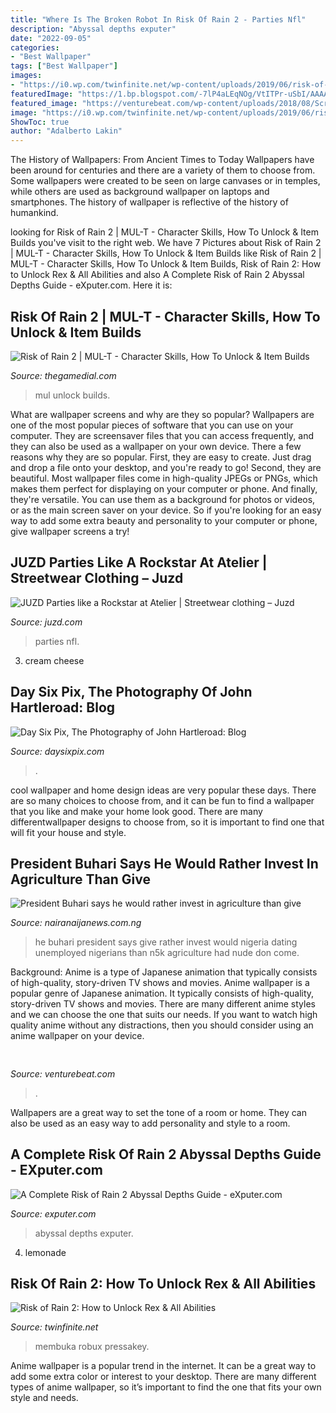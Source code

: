 ```yaml
---
title: "Where Is The Broken Robot In Risk Of Rain 2 - Parties Nfl"
description: "Abyssal depths exputer"
date: "2022-09-05"
categories:
- "Best Wallpaper"
tags: ["Best Wallpaper"]
images:
- "https://i0.wp.com/twinfinite.net/wp-content/uploads/2019/06/risk-of-rain-2-unlock-rex.jpg?fit=650%2C365&amp;ssl=1"
featuredImage: "https://1.bp.blogspot.com/-7lP4aLEqNOg/VtITPr-uSbI/AAAAAAAIc2s/zjROzYzgsgo/s640/a.png"
featured_image: "https://venturebeat.com/wp-content/uploads/2018/08/Screen-Shot-2018-08-02-at-4.42.41-PM.jpg?w=783"
image: "https://i0.wp.com/twinfinite.net/wp-content/uploads/2019/06/risk-of-rain-2-unlock-rex.jpg?fit=650%2C365&amp;ssl=1"
ShowToc: true
author: "Adalberto Lakin"
---
```



The History of Wallpapers: From Ancient Times to Today
Wallpapers have been around for centuries and there are a variety of them to choose from. Some wallpapers were created to be seen on large canvases or in temples, while others are used as background wallpaper on laptops and smartphones. The history of wallpaper is reflective of the history of humankind.

	

		
looking for Risk of Rain 2 | MUL-T - Character Skills, How To Unlock &amp; Item Builds you've visit to the right web. We have 7 Pictures about Risk of Rain 2 | MUL-T - Character Skills, How To Unlock &amp; Item Builds like Risk of Rain 2 | MUL-T - Character Skills, How To Unlock &amp; Item Builds, Risk of Rain 2: How to Unlock Rex &amp; All Abilities and also A Complete Risk of Rain 2 Abyssal Depths Guide - eXputer.com. Here it is:
		
    
## Risk Of Rain 2 | MUL-T - Character Skills, How To Unlock &amp; Item Builds

<img loading=lazy src="https://thegamedial.com/wp-content/uploads/2020/11/img_5fbf9abf520e5.jpg" onerror="this.onerror=null;this.src='https://tse1.mm.bing.net/th?id=OIP.r1nGACXA5bgd5MnDBlG4wQHaD4&amp;pid=15.1';" alt="Risk of Rain 2 | MUL-T - Character Skills, How To Unlock &amp; Item Builds">

_Source: thegamedial.com_

>mul unlock builds. 

	

What are wallpaper screens and why are they so popular?
Wallpapers are one of the most popular pieces of software that you can use on your computer. They are screensaver files that you can access frequently, and they can also be used as a wallpaper on your own device. There a few reasons why they are so popular. First, they are easy to create. Just drag and drop a file onto your desktop, and you're ready to go! Second, they are beautiful. Most wallpaper files come in high-quality JPEGs or PNGs, which makes them perfect for displaying on your computer or phone. And finally, they're versatile. You can use them as a background for photos or videos, or as the main screen saver on your device. So if you're looking for an easy way to add some extra beauty and personality to your computer or phone, give wallpaper screens a try!

    
## JUZD Parties Like A Rockstar At Atelier | Streetwear Clothing – Juzd

<img loading=lazy src="http://1.bp.blogspot.com/_O96JA2G5zFY/So9CdJkDfqI/AAAAAAAAAt0/52TEQjxObMA/s400/DSC_0472.jpg" onerror="this.onerror=null;this.src='https://tse4.mm.bing.net/th?id=OIP.XACjDxY81tOPO-WYu4Za0gAAAA&amp;pid=15.1';" alt="JUZD Parties like a Rockstar at Atelier | Streetwear clothing – Juzd">

_Source: juzd.com_

>parties nfl. 

	

3. cream cheese 

    
## Day Six Pix, The Photography Of John Hartleroad: Blog

<img loading=lazy src="https://www.daysixpix.com/img/s/v-10/p2403261599-4.jpg" onerror="this.onerror=null;this.src='https://tse2.mm.bing.net/th?id=OIP.R1tLW9M4sZMJu3bjN2bH3QAAAA&amp;pid=15.1';" alt="Day Six Pix, The Photography of John Hartleroad: Blog">

_Source: daysixpix.com_

>. 

	

cool wallpaper and home design ideas are very popular these days. There are so many choices to choose from, and it can be fun to find a wallpaper that you like and make your home look good. There are many differentwallpaper designs to choose from, so it is important to find one that will fit your house and style.

    
## President Buhari Says He Would Rather Invest In Agriculture Than Give

<img loading=lazy src="https://1.bp.blogspot.com/-7lP4aLEqNOg/VtITPr-uSbI/AAAAAAAIc2s/zjROzYzgsgo/s640/a.png" onerror="this.onerror=null;this.src='https://tse1.mm.bing.net/th?id=OIP.oEJoYfp-QYddP7uK7gzxGAAAAA&amp;pid=15.1';" alt="President Buhari says he would rather invest in agriculture than give">

_Source: nairanaijanews.com.ng_

>he buhari president says give rather invest would nigeria dating unemployed nigerians than n5k agriculture had nude don come. 

	

Background: Anime is a type of Japanese animation that typically consists of high-quality, story-driven TV shows and movies.
Anime wallpaper is a popular genre of Japanese animation. It typically consists of high-quality, story-driven TV shows and movies. There are many different anime styles and we can choose the one that suits our needs. If you want to watch high quality anime without any distractions, then you should consider using an anime wallpaper on your device.

    
## 

<img loading=lazy src="https://venturebeat.com/wp-content/uploads/2018/08/Screen-Shot-2018-08-02-at-4.42.41-PM.jpg?w=783" onerror="this.onerror=null;this.src='https://tse4.mm.bing.net/th?id=OIP.PgAN6Jvuc4WZEsF4yjp8VAHaFq&amp;pid=15.1';" alt="">

_Source: venturebeat.com_

>. 

	

Wallpapers are a great way to set the tone of a room or home. They can also be used as an easy way to add personality and style to a room.

    
## A Complete Risk Of Rain 2 Abyssal Depths Guide - EXputer.com

<img loading=lazy src="https://cdn.exputer.com/wp-content/uploads/2021/06/rex-1.png" onerror="this.onerror=null;this.src='https://tse2.mm.bing.net/th?id=OIP.E6SLDgYKDj7JyWB8oTJGCAHaEE&amp;pid=15.1';" alt="A Complete Risk of Rain 2 Abyssal Depths Guide - eXputer.com">

_Source: exputer.com_

>abyssal depths exputer. 

	

4. lemonade 

    
## Risk Of Rain 2: How To Unlock Rex &amp; All Abilities

<img loading=lazy src="https://i0.wp.com/twinfinite.net/wp-content/uploads/2019/06/risk-of-rain-2-unlock-rex.jpg?fit=650%2C365&amp;ssl=1" onerror="this.onerror=null;this.src='https://tse4.mm.bing.net/th?id=OIP.Ua5EkY6zeylP-ecmhLE90QHaEK&amp;pid=15.1';" alt="Risk of Rain 2: How to Unlock Rex &amp; All Abilities">

_Source: twinfinite.net_

>membuka robux pressakey. 

	

Anime wallpaper is a popular trend in the internet. It can be a great way to add some extra color or interest to your desktop. There are many different types of anime wallpaper, so it’s important to find the one that fits your own style and needs.


